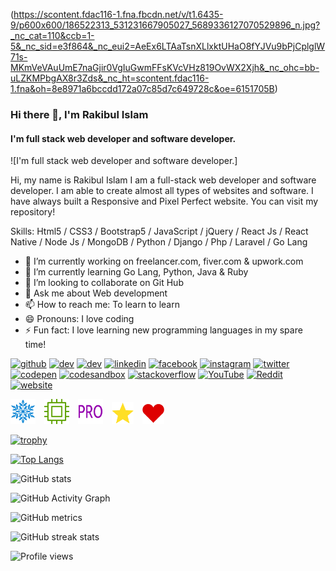 (https://scontent.fdac116-1.fna.fbcdn.net/v/t1.6435-9/p600x600/186522313_531231667905027_5689336127070529896_n.jpg?_nc_cat=110&ccb=1-5&_nc_sid=e3f864&_nc_eui2=AeEx6LTAaTsnXLlxktUHaO8fYJVu9bPjCplglW71s-MKmVeVAuUmE7naGjir0VgIuGwmFFsKVcVHz819OvWX2Xjh&_nc_ohc=bb-uLZKMPbgAX8r3Zds&_nc_ht=scontent.fdac116-1.fna&oh=8e8971a6bccdd172a07c85d7c649728c&oe=6151705B)
### Hi there 👋, I'm Rakibul Islam
#### I'm full stack web developer and software developer.
![I'm full stack web developer and software developer.]

Hi, my name is Rakibul Islam I am a full-stack web developer and software developer.
I am able to create almost all types of websites and software.
I have always built a Responsive and Pixel Perfect website.
You can visit my repository!

Skills: Html5 / CSS3 / Bootstrap5 / JavaScript / jQuery / React Js / React Native / Node Js / MongoDB / Python / Django / Php / Laravel / Go Lang

- 🔭 I’m currently working on freelancer.com, fiver.com & upwork.com 
- 🌱 I’m currently learning Go Lang, Python, Java & Ruby 
- 👯 I’m looking to collaborate on Git Hub 
- 💬 Ask me about Web development 
- 📫 How to reach me: To learn to learn 
- 😄 Pronouns: I love coding 
- ⚡ Fun fact: I love learning new programming languages in my spare time! 


[<img src='https://cdn.jsdelivr.net/npm/simple-icons@3.0.1/icons/github.svg' alt='github' height='40'>](https://github.com/shikder-md-rakibul-islam)  [<img src='https://cdn.jsdelivr.net/npm/simple-icons@3.0.1/icons/dev-dot-to.svg' alt='dev' height='40'>](https://dev.to/shikdermdrakibulislam)  [<img src='https://cdn.jsdelivr.net/npm/simple-icons@3.0.1/icons/hashnode.svg' alt='dev' height='40'>](@rakibul-islam)  [<img src='https://cdn.jsdelivr.net/npm/simple-icons@3.0.1/icons/linkedin.svg' alt='linkedin' height='40'>](https://www.linkedin.com/in/rakibul-islam-aa9735207/)  [<img src='https://cdn.jsdelivr.net/npm/simple-icons@3.0.1/icons/facebook.svg' alt='facebook' height='40'>](https://www.facebook.com/codingrakibul)  [<img src='https://cdn.jsdelivr.net/npm/simple-icons@3.0.1/icons/instagram.svg' alt='instagram' height='40'>](https://www.instagram.com/rakibul2518/)  [<img src='https://cdn.jsdelivr.net/npm/simple-icons@3.0.1/icons/twitter.svg' alt='twitter' height='40'>](https://twitter.com/shikder_rakibul)  [<img src='https://cdn.jsdelivr.net/npm/simple-icons@3.0.1/icons/codepen.svg' alt='codepen' height='40'>](https://codepen.io/shikder-md-rakibul-islam)  [<img src='https://cdn.jsdelivr.net/npm/simple-icons@3.0.1/icons/codesandbox.svg' alt='codesandbox' height='40'>](https://codesandbox.io/u/shikder-md-rakibul-islam)  [<img src='https://cdn.jsdelivr.net/npm/simple-icons@3.0.1/icons/stackoverflow.svg' alt='stackoverflow' height='40'>](https://stackoverflow.com/users/shikder-md-rakibul-islam)  [<img src='https://cdn.jsdelivr.net/npm/simple-icons@3.0.1/icons/youtube.svg' alt='YouTube' height='40'>](https://www.youtube.com/channel/channel/UCO7hp3rioNSbsRy2EFS1x-A)  [<img src='https://cdn.jsdelivr.net/npm/simple-icons@3.0.1/icons/reddit.svg' alt='Reddit' height='40'>](https://www.reddit.com/user/rakibul-islam2)  [<img src='https://cdn.jsdelivr.net/npm/simple-icons@3.0.1/icons/icloud.svg' alt='website' height='40'>](www.rakibulsoftware.com)  

<a href='https://archiveprogram.github.com/'><img src='https://raw.githubusercontent.com/acervenky/animated-github-badges/master/assets/acbadge.gif' width='40' height='40'></a> <a href='https://docs.github.com/en/developers'><img src='https://raw.githubusercontent.com/acervenky/animated-github-badges/master/assets/devbadge.gif' width='40' height='40'></a> <a href='https://github.com/pricing'><img src='https://raw.githubusercontent.com/acervenky/animated-github-badges/master/assets/pro.gif' width='40' height='40'></a> <a href='https://stars.github.com/'><img src='https://raw.githubusercontent.com/acervenky/animated-github-badges/master/assets/starbadge.gif' width='35' height='35'></a> <a href='https://docs.github.com/en/github/supporting-the-open-source-community-with-github-sponsors'><img src='https://raw.githubusercontent.com/acervenky/animated-github-badges/master/assets/sponsorbadge.gif' width='35' height='35'></a> 

[![trophy](https://github-profile-trophy.vercel.app/?username=shikder-md-rakibul-islam)](https://github.com/ryo-ma/github-profile-trophy)

[![Top Langs](https://github-readme-stats.vercel.app/api/top-langs/?username=shikder-md-rakibul-islam)](https://github.com/anuraghazra/github-readme-stats)

![GitHub stats](https://github-readme-stats.vercel.app/api?username=shikder-md-rakibul-islam&show_icons=true)  

![GitHub Activity Graph](https://activity-graph.herokuapp.com/graph?username=shikder-md-rakibul-islam)  

![GitHub metrics](https://metrics.lecoq.io/shikder-md-rakibul-islam)  

![GitHub streak stats](https://github-readme-streak-stats.herokuapp.com/?user=shikder-md-rakibul-islam)  

![Profile views](https://gpvc.arturio.dev/shikder-md-rakibul-islam)  

